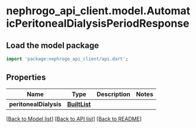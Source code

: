# nephrogo_api_client.model.AutomaticPeritonealDialysisPeriodResponse

## Load the model package
```dart
import 'package:nephrogo_api_client/api.dart';
```

## Properties
Name | Type | Description | Notes
------------ | ------------- | ------------- | -------------
**peritonealDialysis** | [**BuiltList<AutomaticPeritonealDialysis>**](AutomaticPeritonealDialysis.md) |  | 

[[Back to Model list]](../README.md#documentation-for-models) [[Back to API list]](../README.md#documentation-for-api-endpoints) [[Back to README]](../README.md)



